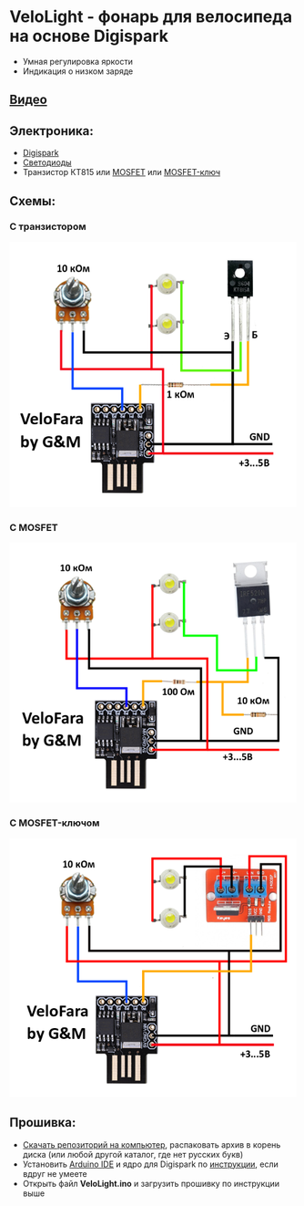 # VeloLight - фонарь для велосипеда на основе Digispark
- Умная регулировка яркости
- Индикация о низком заряде

## [Видео](https://youtu.be/kZVxb4szTHk)

## Электроника:
- [Digispark](https://aliexpress.ru/item/32807895683.html)
- [Светодиоды](https://aliexpress.ru/item/32833830434.html)
- Транзистор КТ815 или [MOSFET](https://aliexpress.ru/item/32716858730.html) или [MOSFET-ключ](https://aliexpress.ru/item/4000550112144.html)

## Схемы:
### С транзистором
![С транзистором](/Images/Scheme.png)
### С MOSFET
![С MOSFET](/Images/Scheme_MOSFET.png)
### С MOSFET-ключом
![С MOSFET-ключом](/Images/Scheme_Key.png)

## Прошивка:
- [Скачать репозиторий на компьютер](https://github.com/far-galaxy/velolight/archive/master.zip), распаковать архив в корень диска (или любой другой каталог, где нет русских букв)
- Установить [Arduino IDE](https://alexgyver.ru/arduino-first/#step-1) и ядро для Digispark по [инструкции](https://alexgyver.ru/arduino-first/#step-3-1), если вдруг не умеете
- Открыть файл **VeloLight.ino** и загрузить прошивку по инструкции выше

